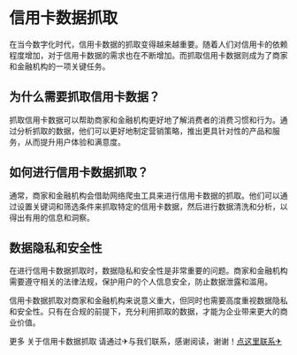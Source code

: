 # 信用卡数据抓取

在当今数字化时代，信用卡数据的抓取变得越来越重要。随着人们对信用卡的依赖程度增加，对于信用卡数据的需求也在不断增加。而抓取信用卡数据则成为了商家和金融机构的一项关键任务。

## 为什么需要抓取信用卡数据？

抓取信用卡数据可以帮助商家和金融机构更好地了解消费者的消费习惯和行为。通过分析抓取的数据，他们可以更好地制定营销策略，推出更具针对性的产品和服务，从而提升用户体验和满意度。

## 如何进行信用卡数据抓取？

通常，商家和金融机构会借助网络爬虫工具来进行信用卡数据的抓取。他们可以通过设置关键词和筛选条件来抓取特定的信用卡数据，然后进行数据清洗和分析，以得出有用的信息和洞察。

## 数据隐私和安全性

在进行信用卡数据抓取时，数据隐私和安全性是非常重要的问题。商家和金融机构需要遵守相关的法律法规，保护用户的个人信息安全，防止数据泄露和滥用。

信用卡数据抓取对商家和金融机构来说意义重大，但同时也需要高度重视数据隐私和安全性。只有在合规的前提下，充分利用抓取的数据，才能为企业带来更大的商业价值。

更多 关于信用卡数据抓取 请通过✈与我们联系，感谢阅读，谢谢！[点这里联系✈](https://acc.k02.cc)